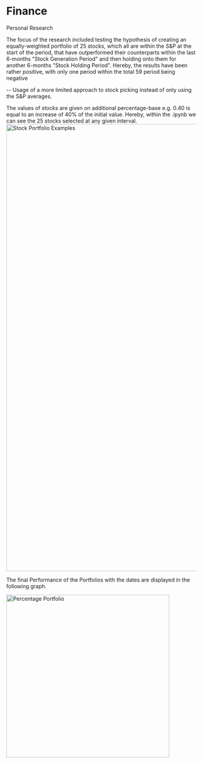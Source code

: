 # Finance
Personal Research 

The focus of the research included testing the hypothesis of creating an equally-weighted portfolio of 25 stocks, which all are within the S&P at the start of the period, that have outperformed their counterparts within the last 6-months "Stock Generation Period" and then holding onto them for another 6-months "Stock Holding Period". Hereby, the results have been rather positive, with only one period within the total 59 period being negative

-- Usage of a more limited approach to stock picking instead of only using the S&P averages.

The values of stocks are given on additional percentage-base e.g. 0.40 is equal to an increase of 40% of the initial value.
Hereby, within the .ipynb we can see the 25 stocks selected at any given interval.
<img width="1184" alt="Stock Portfolio Examples" src="https://user-images.githubusercontent.com/35612581/155969480-ed8f0b62-7a31-45ab-9b38-3285f8f85fc9.png">

The final Performance of the Portfolios with the dates are displayed in the following graph.

<img width="431" alt="Percentage Portfolio" src="https://user-images.githubusercontent.com/35612581/155968777-0562eb2c-2523-495f-af1d-878240e63241.png">
